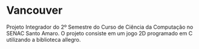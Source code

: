 # Vancouver
Projeto Integrador do 2º Semestre do Curso de Ciência da Computação no SENAC Santo Amaro. O projeto consiste em um jogo 2D programado em C utilizando a biblioteca allegro.
